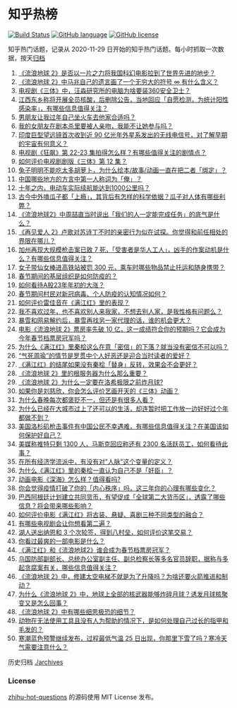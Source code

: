 # 知乎热榜
[![Build Status](https://github.com/ToWeLong/zhihu-hot-questions/workflows/CI/badge.svg)](https://github.com/ToWeLong/zhihu-hot-questions/actions)
[![GitHub language](https://img.shields.io/badge/language-golang-orange.svg)](https://golang.org/)
[![GitHub license](https://img.shields.io/github/license/ToWeLong/zhihu-hot-questions)](https://github.com/ToWeLong/zhihu-hot-questions/blob/main/LICENSE)

知乎热门话题，记录从 2020-11-29 日开始的知乎热门话题。每小时抓取一次数据，按天[归档](./archives)

<!-- BEGIN -->

1. [《流浪地球 2》是否以一片之力将我国科幻电影拉到了世界先进的地步？](https://www.zhihu.com/question/580198836)
1. [《流浪地球 2》中马兆自己的遗言画了一个无穷大的符号 ∞ 有什么含义？](https://www.zhihu.com/question/580200570)
1. [电视剧《三体》中，汪淼研究所的电脑为啥要装360安全卫士？](https://www.zhihu.com/question/578998712)
1. [江西东乡称将开展全员核酸，后删除公告，当地回应「自愿检测，为统计阳性感染率」，有哪些信息值得关注？](https://www.zhihu.com/question/580334546)
1. [男朋友让我过年自己坐火车去他家合适吗？](https://www.zhihu.com/question/571265017)
1. [我的女朋友在剧本杀里要被人亲吻，我能不让她参与吗？](https://www.zhihu.com/question/568332577)
1. [印度巨型望远镜首次收到近 90 亿光年外星系发出的无线电信号，对了解早期的宇宙有何意义？](https://www.zhihu.com/question/580328988)
1. [电视剧《狂飙》第 22-23 集拍得怎么样？有哪些值得关注的剧情点？](https://www.zhihu.com/question/580289459)
1. [如何评价电视剧剧版《三体》第 12 集？](https://www.zhihu.com/question/579715688)
1. [兔子明明不能吃太多胡萝卜，为什么绘本/故事/动画一直在把二者「绑定」？](https://www.zhihu.com/question/580233831)
1. [中国哪些地方的方言中第一人称词为「俺」？](https://www.zhihu.com/question/27028075)
1. [十年之内，电动车实际续航能达到1000公里吗？](https://www.zhihu.com/question/579489568)
1. [古今中外嗑瓜子都「上瘾」，其背后有怎样的科学依据？瓜子对人体有哪些利弊？](https://www.zhihu.com/question/580235921)
1. [《流浪地球2》中周喆直当时说出「我们的人一定能完成任务」的底气是什么？](https://www.zhihu.com/question/580038620)
1. [《再见爱人  2》卢歌对苏诗丁不时的亲密行为似在试探。你觉得和前任相处的界限在哪儿？](https://www.zhihu.com/question/580302062)
1. [加州再现大规模枪击案已致 7 死，「受害者是华人工人」，凶手的作案动机是什么？有哪些信息值得关注？](https://www.zhihu.com/question/580327634)
1. [女子带仙女棒进高铁站被罚 300 元，乘车时哪些物品禁止托运和随身携带？](https://www.zhihu.com/question/580333399)
1. [春节期间的基层组织是如何防疫的？](https://www.zhihu.com/question/579420809)
1. [如何看待A股23年年初的大涨？](https://www.zhihu.com/question/579209550)
1. [春节期间村民对新冠病毒、个人防疫的认知情况如何？](https://www.zhihu.com/question/579404823)
1. [如何评价雷佳音在《满江红》里的表现？](https://www.zhihu.com/question/579936554)
1. [我不喜欢过年，也不喜欢别人来我家，不想去别人家，是我性格有问题么？](https://www.zhihu.com/question/576650811)
1. [暴雪和网易解约后，暴雪再找另一家代理的话，谁的机会更大？](https://www.zhihu.com/question/567390137)
1. [电影《流浪地球 2》票房率先破 10 亿，这一成绩符合你的预期吗？它会成为今年春节档票房冠军吗？](https://www.zhihu.com/question/580277048)
1. [为什么《满江红》里秦桧这么在意「密信」的下落？就当没有密信不可以吗？](https://www.zhihu.com/question/580233823)
1. [“气死周瑜”的情节是罗贯中个人好恶还是迎合当时读者的爱好？](https://www.zhihu.com/question/578130338)
1. [《满江红》的结尾如果没有秦桧「替身」反转，效果会不会更好？](https://www.zhihu.com/question/580075327)
1. [《流浪地球 2》里的根服务器为什么那么重要？](https://www.zhihu.com/question/580057574)
1. [《流浪地球 2》为什么一定要在洛希极限之前炸月球?](https://www.zhihu.com/question/580085023)
1. [如果你是刘慈欣，你会怎么评价艺画开天的《三体》动画？](https://www.zhihu.com/question/574646478)
1. [为什么春晚每次都褒贬不一，但还是有很多人看？](https://www.zhihu.com/question/579067214)
1. [为什么已经在大城市过上了还可以的生活，却连暂时把工作放一边好好过个年都做不到？](https://www.zhihu.com/question/578841663)
1. [美国洛杉矶枪击事件有中国公民不幸遇难，有哪些信息值得关注？在美国该如何保护好自己？](https://www.zhihu.com/question/580233252)
1. [美媒称推特只剩 1300 人，马斯克回应称还有 2300 名活跃员工，如何看待此事？](https://www.zhihu.com/question/580059328)
1. [在所有经济学流派中，有没有对"人脉"这个变量的定义？](https://www.zhihu.com/question/579944157)
1. [为什么《满江红》里的秦桧一直认为自己不是「奸臣」？](https://www.zhihu.com/question/579936597)
1. [动画电影《深海》怎么样？值得看吗?](https://www.zhihu.com/question/579637923)
1. [你会觉得疫情打破了你的「内心秩序」吗，这三年你的心理有哪些变化？](https://www.zhihu.com/question/579007639)
1. [巴西阿根廷计划建立共同货币，有望促成「全球第二大货币区」，透露了哪些信息？将会带来哪些影响？](https://www.zhihu.com/question/580187605)
1. [如何评价电影《满江红》将古装、悬疑、喜剧三种不同类型的融合？](https://www.zhihu.com/question/579866116)
1. [有哪些电视剧会让你想看第二遍？](https://www.zhihu.com/question/579243155)
1. [湖人送出纳恩和 3 个次轮签，得到八村垒，如何评价这笔交易？](https://www.zhihu.com/question/580256247)
1. [你看过最爽的一部电影是什么？](https://www.zhihu.com/question/572156228)
1. [《满江红》和《流浪地球2》谁会成为春节档票房冠军？](https://www.zhihu.com/question/576108443)
1. [乌国防部副部长、总统办公室副主任、副总检察长等多名官员辞职，据称与多起贪腐案有关，哪些信息值得关注？](https://www.zhihu.com/question/580335469)
1. [《流浪地球 2》中，修建太空电梯不就是为了升降吗？为啥还要火箭推进和制动？](https://www.zhihu.com/question/580088876)
1. [为什么《流浪地球 2》中，地球上全部的核武器能够炸碎月球？诱发月球核聚变又是怎么回事？](https://www.zhihu.com/question/580040243)
1. [《流浪地球 2》中有哪些细思极恐的细节？](https://www.zhihu.com/question/579842173)
1. [动物在无法使用工具且没有人为帮助的情况下，是如何处理自己过长的指甲和毛发的？](https://www.zhihu.com/question/580214493)
1. [寒潮蓝色预警继续发布，过程最低气温 25 日出现，你那里下雪了吗？寒冷天气需要注意什么？](https://www.zhihu.com/question/580108844)

<!-- END -->

历史归档 [./archives](./archives)


### License
[zhihu-hot-questions](https://github.com/towelong/zhihu-hot-questions) 的源码使用 MIT License 发布。